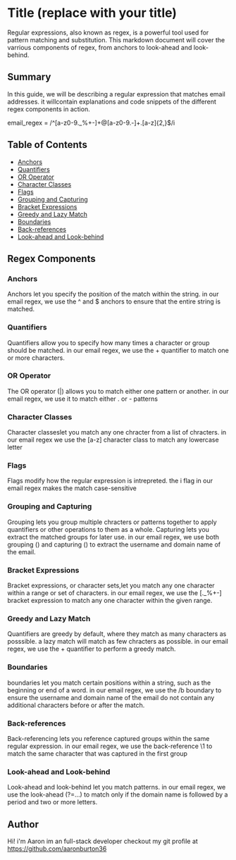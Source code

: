 # Title (replace with your title)

Regular expressions, also known as regex, is a powerful tool used for pattern matching and substitution. This markdown document will cover the varrious components of regex, from anchors to look-ahead and look-behind.

## Summary

In this guide, we will be describing a regular expression that matches email addresses. it willcontain explanations and code snippets of the different regex components in action.

email_regex = /^[a-z0-9._%+-]+@[a-z0-9.-]+\.[a-z]{2,}$/i

## Table of Contents

- [Anchors](#anchors)
- [Quantifiers](#quantifiers)
- [OR Operator](#or-operator)
- [Character Classes](#character-classes)
- [Flags](#flags)
- [Grouping and Capturing](#grouping-and-capturing)
- [Bracket Expressions](#bracket-expressions)
- [Greedy and Lazy Match](#greedy-and-lazy-match)
- [Boundaries](#boundaries)
- [Back-references](#back-references)
- [Look-ahead and Look-behind](#look-ahead-and-look-behind)

## Regex Components

### Anchors
Anchors let you specify the position of the match within the string. in our email regex, we use the ^ and $ anchors to ensure that the entire string is matched.

### Quantifiers

Quantifiers allow you to specify how many times a character or group should be matched. in our email regex, we use the + quantifier to match one or more characters.

### OR Operator
The OR operator (|) allows you to match either one pattern or another. in our email regex, we use it to match either . or - patterns

### Character Classes
Character classeslet you match any one chracter from a list of chracters. in our email regex we use the [a-z] character class to match any lowercase letter

### Flags
Flags modify how the regular expression is intrepreted. the i flag in our email regex makes the match case-sensitive
### Grouping and Capturing
Grouping lets you group multiple chracters or patterns together to apply quantifiers or other operations to them as a whole. Capturing lets you extract the matched groups for later use. in our email regex, we use both grouping () and capturing () to extract the username and domain name of the email.
### Bracket Expressions

Bracket expressions, or character sets,let you match any one character within a range or set of characters. in our email regex, we use the [._%+-] bracket expression to match any one character within the given range.

### Greedy and Lazy Match

Quantifiers are greedy by default, where they match as many characters as posssible. a lazy match will match as few chracters as possible. in our email regex, we use the + quantifier to perform a greedy match.

### Boundaries


boundaries let you match certain positions within a string, such as the beginning or end of a word. in our email regex, we use the /b boundary to ensure the username and domain name of the email do not contain any additional characters before or after the match.


### Back-references

Back-referencing lets you reference captured groups within the same regular expression. in our email regex, we use the back-reference \1 to match the same character that was captured in the first group

### Look-ahead and Look-behind
Look-ahead and look-behind let you match patterns. in our email regex, we use the look-ahead (?=...) to match only if the domain name is followed by a period and two or more letters.
## Author

Hi! i'm Aaron im an full-stack developer checkout my git profile at https://github.com/aaronburton36